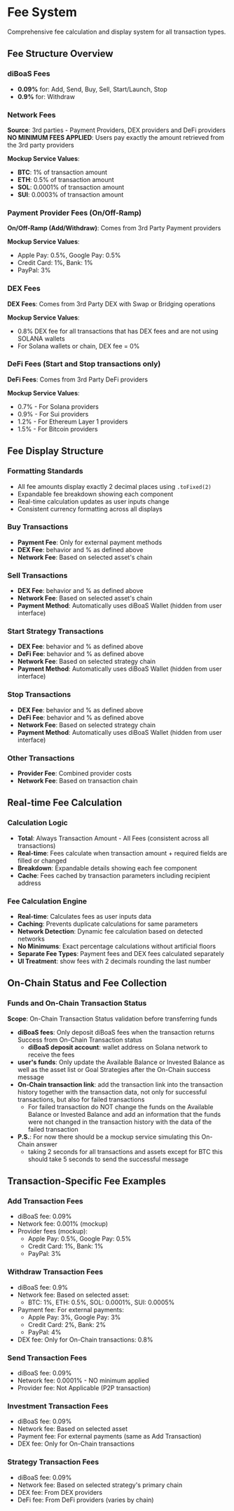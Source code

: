 # Fee System

Comprehensive fee calculation and display system for all transaction types.

## Fee Structure Overview

### diBoaS Fees
- **0.09%** for: Add, Send, Buy, Sell, Start/Launch, Stop
- **0.9%** for: Withdraw

### Network Fees
**Source**: 3rd parties - Payment Providers, DEX providers and DeFi providers
**NO MINIMUM FEES APPLIED**: Users pay exactly the amount retrieved from the 3rd party providers

**Mockup Service Values**:
- **BTC**: 1% of transaction amount
- **ETH**: 0.5% of transaction amount
- **SOL**: 0.0001% of transaction amount
- **SUI**: 0.0003% of transaction amount

### Payment Provider Fees (On/Off-Ramp)
**On/Off-Ramp (Add/Withdraw)**: Comes from 3rd Party Payment providers

**Mockup Service Values**:
- Apple Pay: 0.5%, Google Pay: 0.5%
- Credit Card: 1%, Bank: 1%
- PayPal: 3%

### DEX Fees
**DEX Fees**: Comes from 3rd Party DEX with Swap or Bridging operations

**Mockup Service Values**:
- 0.8% DEX fee for all transactions that has DEX fees and are not using SOLANA wallets
- For Solana wallets or chain, DEX fee = 0%

### DeFi Fees (Start and Stop transactions only)
**DeFi Fees**: Comes from 3rd Party DeFi providers

**Mockup Service Values**:
- 0.7% - For Solana providers
- 0.9% - For Sui providers
- 1.2% - For Ethereum Layer 1 providers
- 1.5% - For Bitcoin providers

## Fee Display Structure

### Formatting Standards
- All fee amounts display exactly 2 decimal places using `.toFixed(2)`
- Expandable fee breakdown showing each component
- Real-time calculation updates as user inputs change
- Consistent currency formatting across all displays

### Buy Transactions
- **Payment Fee**: Only for external payment methods
- **DEX Fee**: behavior and % as defined above
- **Network Fee**: Based on selected asset's chain

### Sell Transactions
- **DEX Fee**: behavior and % as defined above
- **Network Fee**: Based on selected asset's chain
- **Payment Method**: Automatically uses diBoaS Wallet (hidden from user interface)

### Start Strategy Transactions
- **DEX Fee**: behavior and % as defined above
- **DeFi Fee**: behavior and % as defined above
- **Network Fee**: Based on selected strategy chain
- **Payment Method**: Automatically uses diBoaS Wallet (hidden from user interface)

### Stop Transactions
- **DEX Fee**: behavior and % as defined above
- **DeFi Fee**: behavior and % as defined above
- **Network Fee**: Based on selected strategy chain
- **Payment Method**: Automatically uses diBoaS Wallet (hidden from user interface)

### Other Transactions
- **Provider Fee**: Combined provider costs
- **Network Fee**: Based on transaction chain

## Real-time Fee Calculation

### Calculation Logic
- **Total**: Always Transaction Amount - All Fees (consistent across all transactions)
- **Real-time**: Fees calculate when transaction amount + required fields are filled or changed
- **Breakdown**: Expandable details showing each fee component
- **Cache**: Fees cached by transaction parameters including recipient address

### Fee Calculation Engine
- **Real-time**: Calculates fees as user inputs data
- **Caching**: Prevents duplicate calculations for same parameters
- **Network Detection**: Dynamic fee calculation based on detected networks
- **No Minimums**: Exact percentage calculations without artificial floors
- **Separate Fee Types**: Payment fees and DEX fees calculated separately
- **UI Treatment**: show fees with 2 decimals rounding the last number

## On-Chain Status and Fee Collection

### Funds and On-Chain Transaction Status
**Scope**: On-Chain Transaction Status validation before transferring funds

- **diBoaS fees**: Only deposit diBoaS fees when the transaction returns Success from On-Chain Transaction status
  - **diBoaS deposit account**: wallet address on Solana network to receive the fees
- **user's funds**: Only update the Available Balance or Invested Balance as well as the asset list or Goal Strategies after the On-Chain success message
- **On-Chain transaction link**: add the transaction link into the transaction history together with the transaction data, not only for successful transactions, but also for failed transactions
  - For failed transaction do NOT change the funds on the Available Balance or Invested Balance and add an information that the funds were not changed in the transaction history with the data of the failed transaction
- **P.S.**: For now there should be a mockup service simulating this On-Chain answer
  - taking 2 seconds for all transactions and assets except for BTC this should take 5 seconds to send the successful message

## Transaction-Specific Fee Examples

### Add Transaction Fees
- diBoaS fee: 0.09%
- Network fee: 0.001% (mockup)
- Provider fees (mockup):
  - Apple Pay: 0.5%, Google Pay: 0.5%
  - Credit Card: 1%, Bank: 1%
  - PayPal: 3%

### Withdraw Transaction Fees
- diBoaS fee: 0.9%
- Network fee: Based on selected asset:
  - BTC: 1%, ETH: 0.5%, SOL: 0.0001%, SUI: 0.0005%
- Payment fee: For external payments:
  - Apple Pay: 3%, Google Pay: 3%
  - Credit Card: 2%, Bank: 2%
  - PayPal: 4%
- DEX fee: Only for On-Chain transactions: 0.8%

### Send Transaction Fees
- diBoaS fee: 0.09%
- Network fee: 0.0001% - NO minimum applied
- Provider fee: Not Applicable (P2P transaction)

### Investment Transaction Fees
- diBoaS fee: 0.09%
- Network fee: Based on selected asset
- Payment fee: For external payments (same as Add Transaction)
- DEX fee: Only for On-Chain transactions

### Strategy Transaction Fees
- diBoaS fee: 0.09%
- Network fee: Based on selected strategy's primary chain
- DEX fee: From DEX providers
- DeFi fee: From DeFi providers (varies by chain)